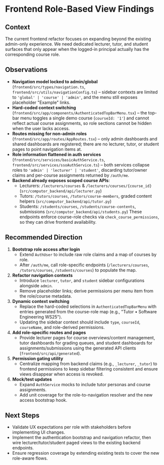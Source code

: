 # Frontend Role-Based View Findings

## Context
The current frontend refactor focuses on expanding beyond the existing admin-only experience. We need dedicated lecturer, tutor, and student surfaces that only appear when the logged-in principal actually has the corresponding course role.

## Observations
- **Navigation model locked to admin/global** (`frontend/src/types/navigation.ts`, `frontend/src/utils/navigationConfig.ts`) – sidebar contexts are limited to `'global' | 'course' | 'admin'`, and the menu still exposes placeholder "Example" links.
- **Hard-coded context switching** (`frontend/src/app/components/AuthenticatedTopBarMenu.tsx`) – the top-bar menu toggles a single demo course (`courseId: '1'`) and cannot reflect actual course assignments, so role sections cannot be hidden when the user lacks access.
- **Routes missing for non-admin roles** (`frontend/src/app/routes/AppRoutes.tsx`) – only admin dashboards and shared dashboards are registered; there are no lecturer, tutor, or student pages to point navigation items at.
- **Role information flattened in auth services** (`frontend/src/services/basicAuthService.ts`, `frontend/src/services/ssoAuthService.ts`) – both services collapse roles to `'admin' | 'lecturer' | 'student'`, discarding tutor/owner claims and per-course assignments returned by `/auth/me`.
- **Backend already exposes scoped course APIs**:
  - Lecturers: `/lecturers/courses` & `/lecturers/courses/{course_id}` (`src/computor_backend/api/lecturer.py`)
  - Tutors: `/tutors/courses`, `/tutors/course-members`, graded content helpers (`src/computor_backend/api/tutor.py`)
  - Students: `/students/courses`, `/students/course-contents`, submissions (`src/computor_backend/api/students.py`)
  These endpoints enforce course-role checks via `check_course_permissions`, so they can drive frontend availability.

## Recommended Direction
1. **Bootstrap role access after login**
   - Extend `AuthUser` to include raw role claims and a map of courses by role.
   - After `/auth/me`, call role-specific endpoints (`/lecturers/courses`, `/tutors/courses`, `/students/courses`) to populate the map.
2. **Refactor navigation contexts**
   - Introduce `lecturer`, `tutor`, and `student` sidebar configurations alongside `admin`.
   - Remove placeholder links; derive permissions per menu item from the role/course metadata.
3. **Dynamic context switching**
   - Replace the hard-coded selections in `AuthenticatedTopBarMenu` with entries generated from the course-role map (e.g., "Tutor • Software Engineering WS25").
   - Updating the sidebar context should include `type`, `courseId`, `courseName`, and role-derived permissions.
4. **Add role-specific routes and pages**
   - Provide lecturer pages for course overviews/content management, tutor dashboards for grading queues, and student dashboards for assignments/submissions using the generated API clients (`frontend/src/api/generated`).
5. **Permission gating utility**
   - Centralize mapping from backend claims (e.g., `_lecturer`, `_tutor`) to frontend permissions to keep sidebar filtering consistent and ensure views disappear when access is revoked.
6. **Mock/test updates**
   - Expand `AuthService` mocks to include tutor personas and course assignments.
   - Add unit coverage for the role-to-navigation resolver and the new access bootstrap hook.

## Next Steps
- Validate UX expectations per role with stakeholders before implementing UI changes.
- Implement the authentication bootstrap and navigation refactor, then wire lecturer/tutor/student paged views to the existing backend endpoints.
- Ensure regression coverage by extending existing tests to cover the new role-aware flows.
